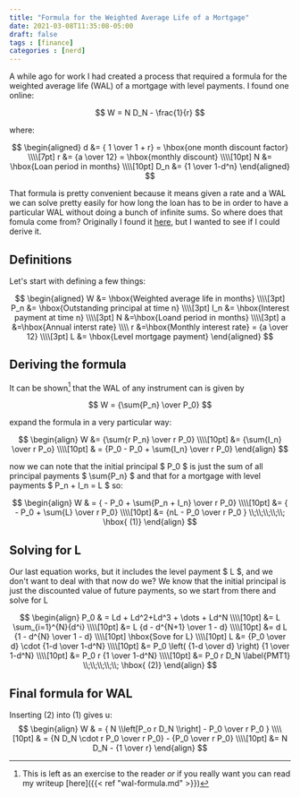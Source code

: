 ```yaml
---
title: "Formula for the Weighted Average Life of a Mortgage"
date: 2021-03-08T11:35:08-05:00
draft: false
tags : [finance]
categories : [nerd]
---
```

A while ago for work I had created a process that required a formula for the weighted average life (WAL) of a mortgage with level payments. I found one online:

$$ W = N D_N - \frac{1}{r} $$

where:

$$ 
\begin{aligned}  
d &= { 1 \over 1 + r} = \hbox{one month discount factor} \\\\[7pt] 
r &= {a \over 12} = \hbox{monthly discount} \\\\[10pt]
N &= \hbox{Loan period in months}  \\\\[10pt]
D_n &= {1 \over 1-d^n}
\end{aligned}  
$$ 

That formula is pretty convenient because it means given a rate and a WAL we can solve pretty easily for how long the loan has to be in order to have a particular WAL without doing a bunch of infinite sums. So where does that fomula come from? Originally I found it [here](https://welltemperedspreadsheet.wordpress.com/2011/07/14/fast-formulas-1-average-life-of-mortgage-as-scheduled/), but I wanted to see if I could derive it.
<!--more--> 
## Definitions
Let's start with defining a few things:

$$
\begin{aligned}
 W &= \hbox{Weighted average life in months} \\\\[3pt]
 P_n &= \hbox{Outstanding principal at time n} \\\\[3pt]
 I_n &= \hbox{Interest payment at time n} \\\\[3pt]
 N &=\hbox{Loand period in months} \\\\[3pt]
 a &=\hbox{Annual interst rate} \\\\
 r &=\hbox{Monthly interest rate} = {a \over 12} \\\\[3pt]
 L &= \hbox{Level mortgage payment}  
\end{aligned}
$$

## Deriving the formula
It can be shown[^1] that the WAL of any instrument can is given by

$$
W = {\sum{P_n} \over P_0}
$$

expand the formula in a very particular way:

$$
\begin{align}
W &= {\sum{r P_n} \over r P_0} \\\\[10pt]
 &= {\sum{I_n} \over r P_o} \\\\[10pt]
  & = {P_0 - P_0 + \sum{I_n} \over r P_0}
\end{align}
$$

now we can note that the initial principal $ P_0 $ is just the sum of all principal payments $ \sum{P_n} $ and that for a mortgage with level payments $ P_n + I_n = L $ so:

$$
\begin{align}
W & = { - P_0 + \sum{P_n + I_n} \over r P_0} \\\\[10pt]
 &= { - P_0 + \sum{L} \over r P_0} \\\\[10pt]
 &= {nL - P_0 \over r P_0 } \\;\\;\\;\\;\\;  \hbox{   (1)}
\end{align}
$$

## Solving for L
Our last equation works, but it includes the level payment $ L $, and we don't want to deal with that now do we? We know that the initial principal is just the discounted value of future payments, so we start from there and solve for L

$$
\begin{align}
P_0 & = Ld + Ld^2+Ld^3 + \dots + Ld^N \\\\[10pt]
 &= L \sum_{i=1}^{N}{d^i} \\\\[10pt]
 &= L {d - d^{N+1} \over 1 - d} \\\\[10pt]
 &= d L {1 - d^{N} \over 1 - d}  \\\\[10pt]
\hbox{Sove for L} \\\\[10pt]
L &= {P_0 \over d} \cdot {1-d \over 1-d^N} \\\\[10pt]
 &= P_0 \left( {1-d \over d} \right) {1 \over 1-d^N} \\\\[10pt]
 &= P_0 r {1 \over 1-d^N} \\\\[10pt]
 &= P_0 r D_N \label{PMT1} \\;\\;\\;\\;\\;  \hbox{   (2)}
\end{align}
$$

## Final formula for WAL
Inserting (2) into (1) gives u:
$$
\begin{align}
W & = { N \\left[P_o r D_N \\right] - P_0 \over r P_0 } \\\\[10pt]
 & = {N D_N \cdot r P_0 \over r P_0} - {P_0 \over r P_0} \\\\[10pt]
  &= N D_N - {1 \over r}
\end{align}
$$

[^1]: This is left as an exercise to the reader _or_ if you really want you can read my writeup [here]({{< ref "wal-formula.md" >}})